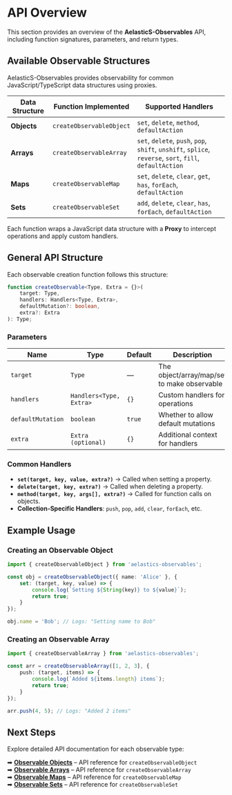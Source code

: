 # API Overview

This section provides an overview of the **AelasticS-Observables** API, including function signatures, parameters, and return types.

## Available Observable Structures

AelasticS-Observables provides observability for common JavaScript/TypeScript data structures using proxies.

| Data Structure | Function Implemented | Supported Handlers |
|---------------|---------------------|----------------------|
| **Objects**  | `createObservableObject` | `set`, `delete`, `method`, `defaultAction` |
| **Arrays**   | `createObservableArray`  | `set`, `delete`, `push`, `pop`, `shift`, `unshift`, `splice`, `reverse`, `sort`, `fill`, `defaultAction` |
| **Maps**     | `createObservableMap`    | `set`, `delete`, `clear`, `get`, `has`, `forEach`, `defaultAction` |
| **Sets**     | `createObservableSet`    | `add`, `delete`, `clear`, `has`, `forEach`, `defaultAction` |

Each function wraps a JavaScript data structure with a **Proxy** to intercept operations and apply custom handlers.

## General API Structure

Each observable creation function follows this structure:

```typescript
function createObservable<Type, Extra = {}>(
    target: Type,
    handlers: Handlers<Type, Extra>,
    defaultMutation?: boolean,
    extra?: Extra
): Type;
```

### Parameters
| Name             | Type                          | Default | Description |
|-----------------|-----------------------------|---------|-------------|
| `target`        | `Type`                        | —       | The object/array/map/set to make observable |
| `handlers`      | `Handlers<Type, Extra>`       | `{}`    | Custom handlers for operations |
| `defaultMutation` | `boolean`                   | `true`  | Whether to allow default mutations |
| `extra`         | `Extra (optional)`            | `{}`    | Additional context for handlers |

### Common Handlers
- **`set(target, key, value, extra?)`** → Called when setting a property.
- **`delete(target, key, extra?)`** → Called when deleting a property.
- **`method(target, key, args[], extra?)`** → Called for function calls on objects.
- **Collection-Specific Handlers**: `push`, `pop`, `add`, `clear`, `forEach`, etc.

## Example Usage

### Creating an Observable Object
```typescript
import { createObservableObject } from 'aelastics-observables';

const obj = createObservableObject({ name: 'Alice' }, {
    set: (target, key, value) => {
        console.log(`Setting ${String(key)} to ${value}`);
        return true;
    }
});

obj.name = 'Bob'; // Logs: "Setting name to Bob"
```

### Creating an Observable Array
```typescript
import { createObservableArray } from 'aelastics-observables';

const arr = createObservableArray([1, 2, 3], {
    push: (target, items) => {
        console.log(`Added ${items.length} items`);
        return true;
    }
});

arr.push(4, 5); // Logs: "Added 2 items"
```

## Next Steps

Explore detailed API documentation for each observable type:

➡ **[Observable Objects](./api-observable-object.md)** – API reference for `createObservableObject`  
➡ **[Observable Arrays](./api-observable-array.md)** – API reference for `createObservableArray`  
➡ **[Observable Maps](./api-observable-map.md)** – API reference for `createObservableMap`  
➡ **[Observable Sets](./api-observable-set.md)** – API reference for `createObservableSet`  
